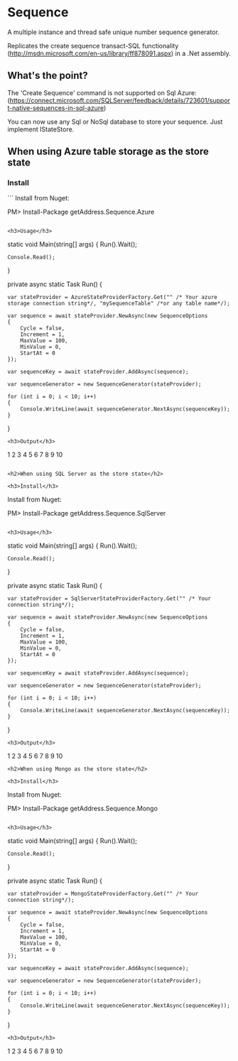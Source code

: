 Sequence
========

A multiple instance and thread safe unique number sequence generator. 

Replicates the create sequence transact-SQL functionality (http://msdn.microsoft.com/en-us/library/ff878091.aspx) in a .Net assembly.

<h2>What's the point?</h2>

The 'Create Sequence' command is not supported on Sql Azure:
(https://connect.microsoft.com/SQLServer/feedback/details/723601/support-native-sequences-in-sql-azure)

You can now use any Sql or NoSql database to store your sequence. Just implement IStateStore.


<h2>When using Azure table storage as the store state</h2>

<h3>Install</h3>
```
Install from Nuget:

PM> Install-Package getAddress.Sequence.Azure 
```

<h3>Usage</h3>

```
static void Main(string[] args)
{
    Run().Wait();

    Console.Read();
}

private async static Task Run()
{

    var stateProvider = AzureStateProviderFactory.Get("" /* Your azure storage connection string*/, "mySequenceTable" /*or any table name*/);

    var sequence = await stateProvider.NewAsync(new SequenceOptions
    {
        Cycle = false,
        Increment = 1,
        MaxValue = 100,
        MinValue = 0,
        StartAt = 0
    });

    var sequenceKey = await stateProvider.AddAsync(sequence);

    var sequenceGenerator = new SequenceGenerator(stateProvider);

    for (int i = 0; i < 10; i++)
    {
        Console.WriteLine(await sequenceGenerator.NextAsync(sequenceKey));
    }


}
```
<h3>Output</h3>
```
1
2
3
4
5
6
7
8
9
10

```

<h2>When using SQL Server as the store state</h2>

<h3>Install</h3>
```
Install from Nuget:

PM> Install-Package getAddress.Sequence.SqlServer 
```

<h3>Usage</h3>

```
static void Main(string[] args)
{
    Run().Wait();

    Console.Read();
}

private async static Task Run()
{

    var stateProvider = SqlServerStateProviderFactory.Get("" /* Your connection string*/);

    var sequence = await stateProvider.NewAsync(new SequenceOptions
    {
        Cycle = false,
        Increment = 1,
        MaxValue = 100,
        MinValue = 0,
        StartAt = 0
    });

    var sequenceKey = await stateProvider.AddAsync(sequence);

    var sequenceGenerator = new SequenceGenerator(stateProvider);

    for (int i = 0; i < 10; i++)
    {
        Console.WriteLine(await sequenceGenerator.NextAsync(sequenceKey));
    }


}
```
<h3>Output</h3>
```
1
2
3
4
5
6
7
8
9
10

```
<h2>When using Mongo as the store state</h2>

<h3>Install</h3>
```
Install from Nuget:

PM> Install-Package getAddress.Sequence.Mongo 
```

<h3>Usage</h3>

```
static void Main(string[] args)
{
    Run().Wait();

    Console.Read();
}

private async static Task Run()
{

    var stateProvider = MongoStateProviderFactory.Get("" /* Your connection string*/);

    var sequence = await stateProvider.NewAsync(new SequenceOptions
    {
        Cycle = false,
        Increment = 1,
        MaxValue = 100,
        MinValue = 0,
        StartAt = 0
    });

    var sequenceKey = await stateProvider.AddAsync(sequence);

    var sequenceGenerator = new SequenceGenerator(stateProvider);

    for (int i = 0; i < 10; i++)
    {
        Console.WriteLine(await sequenceGenerator.NextAsync(sequenceKey));
    }


}
```
<h3>Output</h3>
```
1
2
3
4
5
6
7
8
9
10
